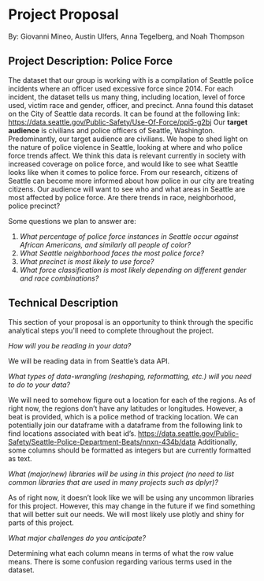 # Project Proposal
By: Giovanni Mineo, Austin Ulfers, Anna Tegelberg, and Noah Thompson

## Project Description: Police Force
The dataset that our group is working with is a compilation of Seattle police incidents where an officer used excessive force since 2014. For each incident, the dataset tells us many thing, including location, level of force used, victim race and gender, officer, and precinct. Anna found this dataset on the City of Seattle data records. It can be found at the following link: https://data.seattle.gov/Public-Safety/Use-Of-Force/ppi5-g2bj
Our **target audience** is civilians and police officers of Seattle, Washington. Predominantly, our target audience are civilians. We hope to shed light on the nature of police violence in Seattle, looking at where and who police force trends affect. We think this data is relevant currently in society with increased coverage on police force, and would like to see what Seattle looks like when it comes to police force. From our research, citizens of Seattle can become more informed about how police in our city are treating citizens.
Our audience will want to see who and what areas in Seattle are most affected by police force. Are there trends in race, neighborhood, police precinct?

Some questions we plan to answer are:

1. *What percentage of police force instances in Seattle occur against African Americans, and similarly all people of color?*
2. *What Seattle neighborhood faces the most police force?*
3. *What precinct is most likely to use force?*
4. *What force classification is most likely depending on different gender and race combinations?*

## Technical Description
This section of your proposal is an opportunity to think through the specific analytical steps you'll need to complete throughout the project.

*How will you be reading in your data?*

We will be reading data in from Seattle’s data API.

*What types of data-wrangling (reshaping, reformatting, etc.) will you need to do to your data?*

We will need to somehow figure out a location for each of the regions. As of right now, the regions don’t have any latitudes or longitudes. However, a beat is provided, which is a police method of tracking location. We can potentially join our dataframe with a dataframe from the following link to find locations associated with beat id’s. https://data.seattle.gov/Public-Safety/Seattle-Police-Department-Beats/nnxn-434b/data
Additionally, some columns should be formatted as integers but are currently formatted as text.

*What (major/new) libraries will be using in this project (no need to list common libraries that are used in many projects such as dplyr)?*

As of right now, it doesn’t look like we will be using any uncommon libraries for this project. However, this may change in the future if we find something that will better suit our needs. We will most likely use plotly and shiny for parts of this project.

*What major challenges do you anticipate?*

Determining what each column means in terms of what the row value means. There is some confusion regarding various terms used in the dataset.
